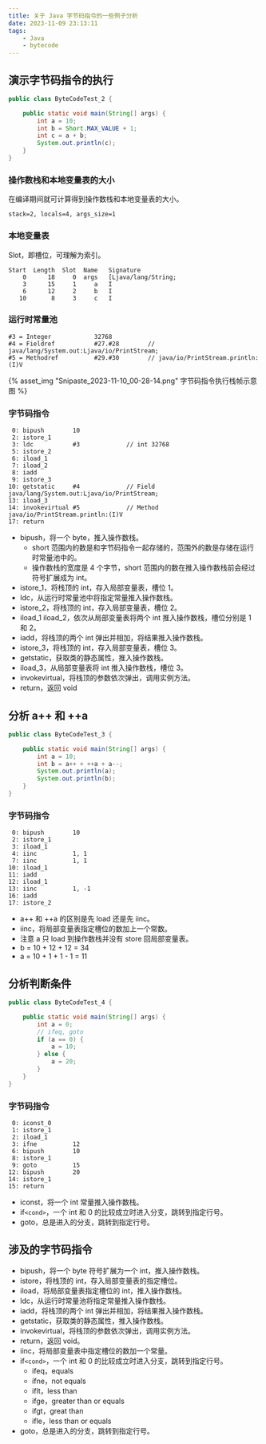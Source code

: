 ```yaml
---
title: 关于 Java 字节码指令的一些例子分析
date: 2023-11-09 23:13:11
tags:
    - Java
    - bytecode
---
```



## 演示字节码指令的执行

```java
public class ByteCodeTest_2 {

    public static void main(String[] args) {
        int a = 10;
        int b = Short.MAX_VALUE + 1;
        int c = a + b;
        System.out.println(c);
    }
}
```

### 操作数栈和本地变量表的大小

在编译期间就可计算得到操作数栈和本地变量表的大小。
```console
stack=2, locals=4, args_size=1
```

### 本地变量表

Slot，即槽位，可理解为索引。

```console
Start  Length  Slot  Name   Signature
    0      18     0  args   [Ljava/lang/String;
    3      15     1     a   I
    6      12     2     b   I
   10       8     3     c   I
```

### 运行时常量池

```console
#3 = Integer            32768
#4 = Fieldref           #27.#28        // java/lang/System.out:Ljava/io/PrintStream;
#5 = Methodref          #29.#30        // java/io/PrintStream.println:(I)V 
```

{% asset_img "Snipaste_2023-11-10_00-28-14.png" 字节码指令执行栈帧示意图 %}

### 字节码指令

```console
 0: bipush        10
 2: istore_1
 3: ldc           #3             // int 32768
 5: istore_2
 6: iload_1
 7: iload_2
 8: iadd
 9: istore_3
10: getstatic     #4             // Field java/lang/System.out:Ljava/io/PrintStream;
13: iload_3
14: invokevirtual #5             // Method java/io/PrintStream.println:(I)V
17: return
```
- bipush，将一个 byte，推入操作数栈。
    - short 范围内的数是和字节码指令一起存储的，范围外的数是存储在运行时常量池中的。
    - 操作数栈的宽度是 4 个字节，short 范围内的数在推入操作数栈前会经过符号扩展成为 int。
- istore_1，将栈顶的 int，存入局部变量表，槽位 1。
- ldc，从运行时常量池中将指定常量推入操作数栈。
- istore_2，将栈顶的 int，存入局部变量表，槽位 2。
- iload_1 iload_2，依次从局部变量表将两个 int 推入操作数栈，槽位分别是 1 和 2。
- iadd，将栈顶的两个 int 弹出并相加，将结果推入操作数栈。
- istore_3，将栈顶的 int，存入局部变量表，槽位 3。
- getstatic，获取类的静态属性，推入操作数栈。
- iload_3，从局部变量表将 int 推入操作数栈，槽位 3。
- invokevirtual，将栈顶的参数依次弹出，调用实例方法。
- return，返回 void

## 分析 a++ 和 ++a

```java
public class ByteCodeTest_3 {

    public static void main(String[] args) {
        int a = 10;
        int b = a++ + ++a + a--;
        System.out.println(a);
        System.out.println(b);
    }
}
```

### 字节码指令

```console
 0: bipush        10
 2: istore_1
 3: iload_1
 4: iinc          1, 1
 7: iinc          1, 1
10: iload_1
11: iadd
12: iload_1
13: iinc          1, -1
16: iadd
17: istore_2
```

- a++ 和 ++a 的区别是先 load 还是先 iinc。
- iinc，将局部变量表指定槽位的数加上一个常数。
- 注意 a 只 load 到操作数栈并没有 store 回局部变量表。
- b = 10 + 12 + 12 = 34
- a = 10 + 1 + 1 - 1 = 11

## 分析判断条件

```java
public class ByteCodeTest_4 {

    public static void main(String[] args) {
        int a = 0;
        // ifeq, goto
        if (a == 0) {
            a = 10;
        } else {
            a = 20;
        }
    }
}
```

### 字节码指令
```console
 0: iconst_0
 1: istore_1
 2: iload_1
 3: ifne          12
 6: bipush        10
 8: istore_1
 9: goto          15
12: bipush        20
14: istore_1
15: return
```

- iconst，将一个 int 常量推入操作数栈。
- if`<cond>`，一个 int 和 0 的比较成立时进入分支，跳转到指定行号。
- goto，总是进入的分支，跳转到指定行号。



## 涉及的字节码指令
- bipush，将一个 byte 符号扩展为一个 int，推入操作数栈。
- istore，将栈顶的 int，存入局部变量表的指定槽位。
- iload，将局部变量表指定槽位的 int，推入操作数栈。
- ldc，从运行时常量池将指定常量推入操作数栈。
- iadd，将栈顶的两个 int 弹出并相加，将结果推入操作数栈。
- getstatic，获取类的静态属性，推入操作数栈。
- invokevirtual，将栈顶的参数依次弹出，调用实例方法。
- return，返回 void。
- iinc，将局部变量表中指定槽位的数加一个常量。
- if`<cond>`，一个 int 和 0 的比较成立时进入分支，跳转到指定行号。
    - ifeq，equals
    - ifne，not equals
    - iflt，less than
    - ifge，greater than or equals
    - ifgt，great than
    - ifle，less than or equals
- goto，总是进入的分支，跳转到指定行号。
